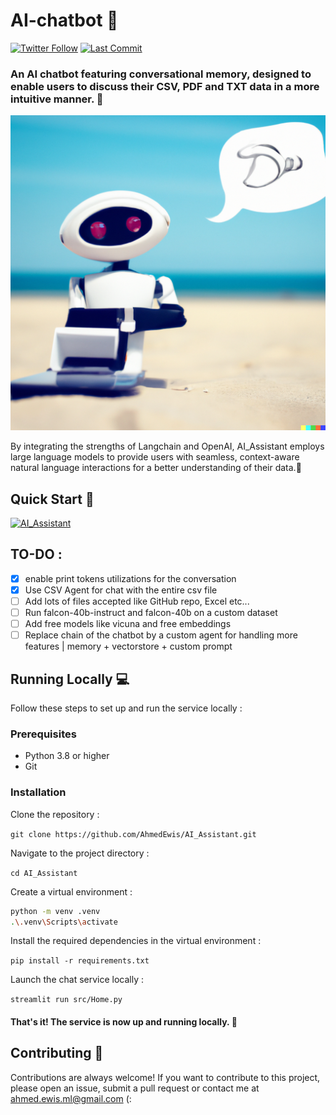# AI-chatbot 🤖

[![Twitter Follow](https://img.shields.io/twitter/follow/sor3a95?style=social)](https://twitter.com/sor3a95)
[![Last Commit](https://img.shields.io/github/last-commit/AhmedEwis/AI_Assistant)](https://github.com/AhmedEwis/AI_Assistant/commits/main)


### An AI chatbot featuring conversational memory, designed to enable users to discuss their CSV, PDF and TXT data in a more intuitive manner. 📄
![AI_Assistant](AI_Assistant.png)

By integrating the strengths of Langchain and OpenAI, AI_Assistant employs large language models to provide users with seamless, 
context-aware natural language interactions for a better understanding of their data.🧠
## Quick Start 🚀

[![AI_Assistant](https://img.shields.io/static/v1?label=AI_Assistant&message=Visit%20Website&color=ffffff&labelColor=ADD8E6&style=for-the-badge)](https://ahmedewis-ai-assistant-warba-srchome-0mzmvt.streamlit.app/)


## TO-DO :
- [x] enable print tokens utilizations for the conversation
- [x] Use CSV Agent for chat with the entire csv file
- [ ] Add lots of files accepted like GitHub repo, Excel etc...
- [ ] Run falcon-40b-instruct and falcon-40b on a custom dataset
- [ ] Add free models like vicuna and free embeddings
- [ ] Replace chain of the chatbot by a custom agent for handling more features | memory + vectorstore + custom prompt

## Running Locally 💻
Follow these steps to set up and run the service locally :

### Prerequisites
- Python 3.8 or higher
- Git

### Installation
Clone the repository :

`git clone https://github.com/AhmedEwis/AI_Assistant.git`


Navigate to the project directory :

`cd AI_Assistant`


Create a virtual environment :
```bash
python -m venv .venv
.\.venv\Scripts\activate
```

Install the required dependencies in the virtual environment :

`pip install -r requirements.txt`


Launch the chat service locally :

`streamlit run src/Home.py`

#### That's it! The service is now up and running locally. 🤗

## Contributing 🙌
Contributions are always welcome! If you want to contribute to this project, please open an issue, submit a pull request or contact me at ahmed.ewis.ml@gmail.com (:



